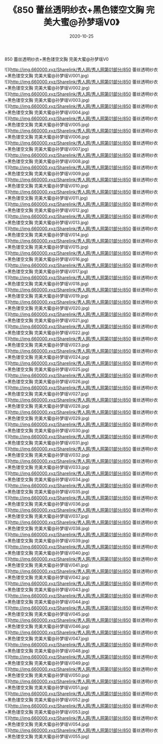 ﻿---
layout: post
title:  《850 蕾丝透明纱衣+黑色镂空文胸 完美大蜜@孙梦瑶V0》
date:   2020-10-25
img: http://img.660000.xyz/Sharelink/秀人网/秀人网第01部分/850 蕾丝透明纱衣+黑色镂空文胸 完美大蜜@孙梦瑶V0/000.jpg
categories: [美女, 清纯, 唯美]
---

850 蕾丝透明纱衣+黑色镂空文胸 完美大蜜@孙梦瑶V0

  ![](http://img.660000.xyz/Sharelink/秀人网/秀人网第01部分/850 蕾丝透明纱衣+黑色镂空文胸 完美大蜜@孙梦瑶V/001.jpg) <br> ![](http://img.660000.xyz/Sharelink/秀人网/秀人网第01部分/850 蕾丝透明纱衣+黑色镂空文胸 完美大蜜@孙梦瑶V/002.jpg) <br> ![](http://img.660000.xyz/Sharelink/秀人网/秀人网第01部分/850 蕾丝透明纱衣+黑色镂空文胸 完美大蜜@孙梦瑶V/003.jpg) <br> ![](http://img.660000.xyz/Sharelink/秀人网/秀人网第01部分/850 蕾丝透明纱衣+黑色镂空文胸 完美大蜜@孙梦瑶V/004.jpg) <br> ![](http://img.660000.xyz/Sharelink/秀人网/秀人网第01部分/850 蕾丝透明纱衣+黑色镂空文胸 完美大蜜@孙梦瑶V/005.jpg) <br> ![](http://img.660000.xyz/Sharelink/秀人网/秀人网第01部分/850 蕾丝透明纱衣+黑色镂空文胸 完美大蜜@孙梦瑶V/006.jpg) <br> ![](http://img.660000.xyz/Sharelink/秀人网/秀人网第01部分/850 蕾丝透明纱衣+黑色镂空文胸 完美大蜜@孙梦瑶V/007.jpg) <br> ![](http://img.660000.xyz/Sharelink/秀人网/秀人网第01部分/850 蕾丝透明纱衣+黑色镂空文胸 完美大蜜@孙梦瑶V/008.jpg) <br> ![](http://img.660000.xyz/Sharelink/秀人网/秀人网第01部分/850 蕾丝透明纱衣+黑色镂空文胸 完美大蜜@孙梦瑶V/009.jpg) <br> ![](http://img.660000.xyz/Sharelink/秀人网/秀人网第01部分/850 蕾丝透明纱衣+黑色镂空文胸 完美大蜜@孙梦瑶V/010.jpg) <br> ![](http://img.660000.xyz/Sharelink/秀人网/秀人网第01部分/850 蕾丝透明纱衣+黑色镂空文胸 完美大蜜@孙梦瑶V/011.jpg) <br> ![](http://img.660000.xyz/Sharelink/秀人网/秀人网第01部分/850 蕾丝透明纱衣+黑色镂空文胸 完美大蜜@孙梦瑶V/012.jpg) <br> ![](http://img.660000.xyz/Sharelink/秀人网/秀人网第01部分/850 蕾丝透明纱衣+黑色镂空文胸 完美大蜜@孙梦瑶V/013.jpg) <br> ![](http://img.660000.xyz/Sharelink/秀人网/秀人网第01部分/850 蕾丝透明纱衣+黑色镂空文胸 完美大蜜@孙梦瑶V/014.jpg) <br> ![](http://img.660000.xyz/Sharelink/秀人网/秀人网第01部分/850 蕾丝透明纱衣+黑色镂空文胸 完美大蜜@孙梦瑶V/015.jpg) <br> ![](http://img.660000.xyz/Sharelink/秀人网/秀人网第01部分/850 蕾丝透明纱衣+黑色镂空文胸 完美大蜜@孙梦瑶V/016.jpg) <br> ![](http://img.660000.xyz/Sharelink/秀人网/秀人网第01部分/850 蕾丝透明纱衣+黑色镂空文胸 完美大蜜@孙梦瑶V/017.jpg) <br> ![](http://img.660000.xyz/Sharelink/秀人网/秀人网第01部分/850 蕾丝透明纱衣+黑色镂空文胸 完美大蜜@孙梦瑶V/018.jpg) <br> ![](http://img.660000.xyz/Sharelink/秀人网/秀人网第01部分/850 蕾丝透明纱衣+黑色镂空文胸 完美大蜜@孙梦瑶V/019.jpg) <br> ![](http://img.660000.xyz/Sharelink/秀人网/秀人网第01部分/850 蕾丝透明纱衣+黑色镂空文胸 完美大蜜@孙梦瑶V/020.jpg) <br> ![](http://img.660000.xyz/Sharelink/秀人网/秀人网第01部分/850 蕾丝透明纱衣+黑色镂空文胸 完美大蜜@孙梦瑶V/021.jpg) <br> ![](http://img.660000.xyz/Sharelink/秀人网/秀人网第01部分/850 蕾丝透明纱衣+黑色镂空文胸 完美大蜜@孙梦瑶V/022.jpg) <br> ![](http://img.660000.xyz/Sharelink/秀人网/秀人网第01部分/850 蕾丝透明纱衣+黑色镂空文胸 完美大蜜@孙梦瑶V/023.jpg) <br> ![](http://img.660000.xyz/Sharelink/秀人网/秀人网第01部分/850 蕾丝透明纱衣+黑色镂空文胸 完美大蜜@孙梦瑶V/024.jpg) <br> ![](http://img.660000.xyz/Sharelink/秀人网/秀人网第01部分/850 蕾丝透明纱衣+黑色镂空文胸 完美大蜜@孙梦瑶V/025.jpg) <br> ![](http://img.660000.xyz/Sharelink/秀人网/秀人网第01部分/850 蕾丝透明纱衣+黑色镂空文胸 完美大蜜@孙梦瑶V/026.jpg) <br> ![](http://img.660000.xyz/Sharelink/秀人网/秀人网第01部分/850 蕾丝透明纱衣+黑色镂空文胸 完美大蜜@孙梦瑶V/027.jpg) <br> ![](http://img.660000.xyz/Sharelink/秀人网/秀人网第01部分/850 蕾丝透明纱衣+黑色镂空文胸 完美大蜜@孙梦瑶V/028.jpg) <br> ![](http://img.660000.xyz/Sharelink/秀人网/秀人网第01部分/850 蕾丝透明纱衣+黑色镂空文胸 完美大蜜@孙梦瑶V/029.jpg) <br> ![](http://img.660000.xyz/Sharelink/秀人网/秀人网第01部分/850 蕾丝透明纱衣+黑色镂空文胸 完美大蜜@孙梦瑶V/030.jpg) <br> ![](http://img.660000.xyz/Sharelink/秀人网/秀人网第01部分/850 蕾丝透明纱衣+黑色镂空文胸 完美大蜜@孙梦瑶V/031.jpg) <br> ![](http://img.660000.xyz/Sharelink/秀人网/秀人网第01部分/850 蕾丝透明纱衣+黑色镂空文胸 完美大蜜@孙梦瑶V/032.jpg) <br> ![](http://img.660000.xyz/Sharelink/秀人网/秀人网第01部分/850 蕾丝透明纱衣+黑色镂空文胸 完美大蜜@孙梦瑶V/033.jpg) <br> ![](http://img.660000.xyz/Sharelink/秀人网/秀人网第01部分/850 蕾丝透明纱衣+黑色镂空文胸 完美大蜜@孙梦瑶V/034.jpg) <br> ![](http://img.660000.xyz/Sharelink/秀人网/秀人网第01部分/850 蕾丝透明纱衣+黑色镂空文胸 完美大蜜@孙梦瑶V/035.jpg) <br> ![](http://img.660000.xyz/Sharelink/秀人网/秀人网第01部分/850 蕾丝透明纱衣+黑色镂空文胸 完美大蜜@孙梦瑶V/036.jpg) <br> ![](http://img.660000.xyz/Sharelink/秀人网/秀人网第01部分/850 蕾丝透明纱衣+黑色镂空文胸 完美大蜜@孙梦瑶V/037.jpg) <br> ![](http://img.660000.xyz/Sharelink/秀人网/秀人网第01部分/850 蕾丝透明纱衣+黑色镂空文胸 完美大蜜@孙梦瑶V/038.jpg) <br> ![](http://img.660000.xyz/Sharelink/秀人网/秀人网第01部分/850 蕾丝透明纱衣+黑色镂空文胸 完美大蜜@孙梦瑶V/039.jpg) <br> ![](http://img.660000.xyz/Sharelink/秀人网/秀人网第01部分/850 蕾丝透明纱衣+黑色镂空文胸 完美大蜜@孙梦瑶V/040.jpg) <br> ![](http://img.660000.xyz/Sharelink/秀人网/秀人网第01部分/850 蕾丝透明纱衣+黑色镂空文胸 完美大蜜@孙梦瑶V/041.jpg) <br> ![](http://img.660000.xyz/Sharelink/秀人网/秀人网第01部分/850 蕾丝透明纱衣+黑色镂空文胸 完美大蜜@孙梦瑶V/042.jpg) <br> ![](http://img.660000.xyz/Sharelink/秀人网/秀人网第01部分/850 蕾丝透明纱衣+黑色镂空文胸 完美大蜜@孙梦瑶V/043.jpg) <br> ![](http://img.660000.xyz/Sharelink/秀人网/秀人网第01部分/850 蕾丝透明纱衣+黑色镂空文胸 完美大蜜@孙梦瑶V/044.jpg) <br> ![](http://img.660000.xyz/Sharelink/秀人网/秀人网第01部分/850 蕾丝透明纱衣+黑色镂空文胸 完美大蜜@孙梦瑶V/045.jpg) <br> ![](http://img.660000.xyz/Sharelink/秀人网/秀人网第01部分/850 蕾丝透明纱衣+黑色镂空文胸 完美大蜜@孙梦瑶V/046.jpg) <br> ![](http://img.660000.xyz/Sharelink/秀人网/秀人网第01部分/850 蕾丝透明纱衣+黑色镂空文胸 完美大蜜@孙梦瑶V/047.jpg) <br> ![](http://img.660000.xyz/Sharelink/秀人网/秀人网第01部分/850 蕾丝透明纱衣+黑色镂空文胸 完美大蜜@孙梦瑶V/048.jpg) <br> ![](http://img.660000.xyz/Sharelink/秀人网/秀人网第01部分/850 蕾丝透明纱衣+黑色镂空文胸 完美大蜜@孙梦瑶V/049.jpg) <br> ![](http://img.660000.xyz/Sharelink/秀人网/秀人网第01部分/850 蕾丝透明纱衣+黑色镂空文胸 完美大蜜@孙梦瑶V/050.jpg) <br> ![](http://img.660000.xyz/Sharelink/秀人网/秀人网第01部分/850 蕾丝透明纱衣+黑色镂空文胸 完美大蜜@孙梦瑶V/051.jpg) <br> ![](http://img.660000.xyz/Sharelink/秀人网/秀人网第01部分/850 蕾丝透明纱衣+黑色镂空文胸 完美大蜜@孙梦瑶V/052.jpg) <br> ![](http://img.660000.xyz/Sharelink/秀人网/秀人网第01部分/850 蕾丝透明纱衣+黑色镂空文胸 完美大蜜@孙梦瑶V/053.jpg) <br> ![](http://img.660000.xyz/Sharelink/秀人网/秀人网第01部分/850 蕾丝透明纱衣+黑色镂空文胸 完美大蜜@孙梦瑶V/054.jpg) <br> ![](http://img.660000.xyz/Sharelink/秀人网/秀人网第01部分/850 蕾丝透明纱衣+黑色镂空文胸 完美大蜜@孙梦瑶V/055.jpg) <br>